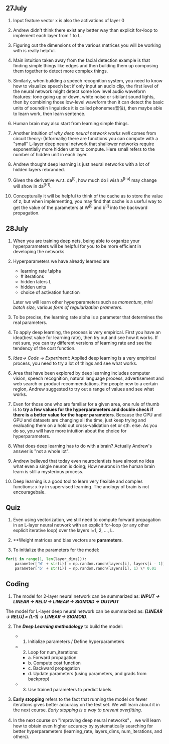 ## 27July

1. Input feature vector x is also the activations of layer 0

2. Andrew didn't think there exist any better way than explicit for-loop to implement each layer from 1 to L.

3. Figuring out the dimensions of the various matrices you will be working with is really helpful.

4. Main intuition taken away from the facial detection example is that finding simple things like edges and then building them up composing them together to detect more complex things.

5. Similarly, when building a speech recognition system, you need to know how to visualize speech but if only input an audio clip, the first level of the neural network might detect some low level audio waveform features: tone going up or down, white noise or sibilant sound lights, then by combining those low-level waveform then it can detect the basic units of sound(in linguistics it is called phonemes音位), then maybe able to learn work, then learn sentence.

6. Human brain may also start from learning simple things.

7. Another intuition of *why deep neural network works well* comes from circuit theory: (Informally) there are functions you can compute with a "small" L-layer deep neural network that shallower networks require exponentially more hidden units to compute. Here small refers to the number of hidden unit in each layer.

8. Andrew thought deep learning is just neural networks with a lot of hidden layers rebranded.

9. Given the derivative w.r.t. da<sup>[l]</sup>, how much do i wish a<sup>[l-a]</sup> may change will show in da<sup>[l-1]</sup>.

10. Concepturally it will be helpful to think of the cache as to store the value of z, but when implementing, you may find that cache is a useful way to get the value of the parameters at W<sup>[l]</sup> and b<sup>[l]</sup> into the backward propagation.

## 28July 

1. When you are training deep nets, being able to organize your hyperparameters will be helpful for you to be more efficient in developing the networks

2. Hyperparameters we have already learned are 
	* learning rate \alpha
	* \# iterations
	* hidden laters L
	* hidden units
	* choice of activation function
	
	Later we will learn other hyperparameters such as *momentum*, *mini batch size*, various *form of regularization prameters*.

3. To be precise, the learning rate alpha is a parameter that determines the real parameters.

4. To apply deep learning, the process is very empirical. First you have an idea(best value for learning rate), then try out and see how it works. If not sure, you can try different versions of learning rate and see the tendency of the cost function.

5. *Idea-> Code -> Experiment*: Applied deep learning is a very empirical process, you need to try a lot of things and see what works.

6. Area that have been explored by deep learning includes computer vision, speech recognition, natural language process, advertisement and web search or product recommendations. For people new to a certain region, Andrew suggested to try out a range of values and see what works.

7. Even for those one who are familiar for a given area, one rule of thumb is to **try a few values for the hyperparameters and double check if there is a better value for the haper parameters**. Because the CPU and GPU and datasets are changing all the time, just keep trying and evaluating them on a hold out cross-validation set or sth. else. As you do so, you will have more intuition about the choice for hyperparameters.

8. What does deep learning has to do with a brain? Actually Andrew's answer is "not a whole lot".

9. Andrew believed that today even neurocientists have almost no idea what even a single neuron is doing; How neurons in the human brain learn is still a mysterious process.

10. Deep learning is a good tool to learn very flexible and comples functions: x->y in supervised learning. The anology of brain is not encouragebale.

## Quiz

1. Even using vectorization, we still need to compute forward propagation in an L-layer neural network with an explicit for-loop (or any other explicit iterative loop) over the layers l=1, 2, …, L.

2. **Weight matrices and bias vectors are **parameters**.

3. To initialize the parameters for the model:
```Python
for(i in range(1, len(layer_dims))):
	parameter['W' + str(i)] = np.random.randn(layers[i], layers[i - 1])) \* 0.01
	parameter['b' + str(i)] = np.random.randn(layers[i], 1) \* 0.01
```
## Coding
1. The model for 2-layer neural network can be summarized as: ***INPUT -> LINEAR -> RELU -> LINEAR -> SIGMOID -> OUTPUT***

The model for L-layer deep neural network can be summarized as: ***[LINEAR -> RELU]  ×  (L-1) -> LINEAR -> SIGMOID***.

2. The ***Deep Learning methodology*** to build the model:
	- 1. Initialize parameters / Define hyperparameters
	- 2. Loop for num_iterations:
		- a. Forward propagation
   		- b. Compute cost function
   		- c. Backward propagation
		- d. Update parameters (using parameters, and grads from backprop) 
	- 3. Use trained parameters to predict labels.

4. **Early stopping** refers to the fact that running the model on fewer iterations gives better accuracy on the test set. We will learn about it in the next course. *Early stopping is a way to prevent overfitting*.

5.  In the next course on "Improving deep neural networks"， we will learn how to obtain even higher accuracy by systematically searching for better hyperparameters (learning_rate, layers_dims, num_iterations, and others).

